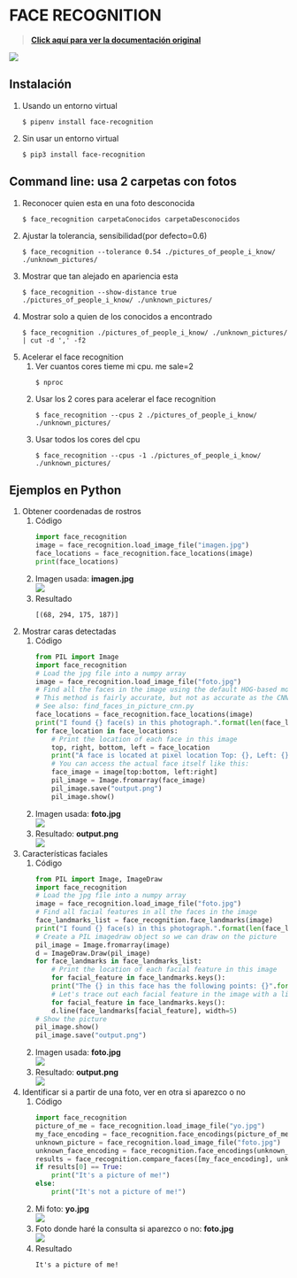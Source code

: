 # FACE RECOGNITION
> [**Click aquí para ver la documentación original**](https://pypi.org/project/face-recognition/)

![](.img/1.gif)
## Instalación
1. Usando un entorno virtual
	```
	$ pipenv install face-recognition
	```
2. Sin usar un entorno virtual
	```
	$ pip3 install face-recognition
	```
## Command line: usa 2 carpetas con fotos
1. Reconocer quien esta en una foto desconocida
	```
  	$ face_recognition carpetaConocidos carpetaDesconocidos
	```
2. Ajustar la tolerancia, sensibilidad(por defecto=0.6)
	```
	$ face_recognition --tolerance 0.54 ./pictures_of_people_i_know/ ./unknown_pictures/
	```
3. Mostrar que tan alejado en apariencia esta
	```
	$ face_recognition --show-distance true ./pictures_of_people_i_know/ ./unknown_pictures/
	```
4. Mostrar solo a quien de los conocidos a encontrado
	```
	$ face_recognition ./pictures_of_people_i_know/ ./unknown_pictures/ | cut -d ',' -f2
	```
5. Acelerar el face recognition
	1. Ver cuantos cores tieme mi cpu. me sale=2
		```
		$ nproc
		```
	2. Usar los 2 cores para acelerar el face recognition
		```
		$ face_recognition --cpus 2 ./pictures_of_people_i_know/ ./unknown_pictures/
		```
	3. Usar todos los cores del cpu
		```
		$ face_recognition --cpus -1 ./pictures_of_people_i_know/ ./unknown_pictures/
		```
## Ejemplos en Python
1. Obtener coordenadas de rostros
	1. Código  
		```python
		import face_recognition
		image = face_recognition.load_image_file("imagen.jpg")
		face_locations = face_recognition.face_locations(image)
		print(face_locations)
		```
	2. Imagen usada: **imagen.jpg**     
		![](.img/2.jpg)
	3. Resultado  
		```
		[(68, 294, 175, 187)]
		```
2. Mostrar caras detectadas
	1. Código
		```python
		from PIL import Image
		import face_recognition
		# Load the jpg file into a numpy array
		image = face_recognition.load_image_file("foto.jpg")
		# Find all the faces in the image using the default HOG-based model.
		# This method is fairly accurate, but not as accurate as the CNN model and not GPU accelerated.
		# See also: find_faces_in_picture_cnn.py
		face_locations = face_recognition.face_locations(image)
		print("I found {} face(s) in this photograph.".format(len(face_locations)))
		for face_location in face_locations:
		    # Print the location of each face in this image
		    top, right, bottom, left = face_location
		    print("A face is located at pixel location Top: {}, Left: {}, Bottom: {}, Right: {}".format(top, left, bottom, right))
		    # You can access the actual face itself like this:
		    face_image = image[top:bottom, left:right]
		    pil_image = Image.fromarray(face_image)
		    pil_image.save("output.png")
		    pil_image.show()
		```
	2. Imagen usada: **foto.jpg**     
		![](.img/2.jpg)
	3. Resultado: **output.png**     
		![](.img/4.png)
3. Características faciales
	1. Código
		```python
		from PIL import Image, ImageDraw
		import face_recognition
		# Load the jpg file into a numpy array
		image = face_recognition.load_image_file("foto.jpg")
		# Find all facial features in all the faces in the image
		face_landmarks_list = face_recognition.face_landmarks(image)
		print("I found {} face(s) in this photograph.".format(len(face_landmarks_list)))
		# Create a PIL imagedraw object so we can draw on the picture
		pil_image = Image.fromarray(image)
		d = ImageDraw.Draw(pil_image)
		for face_landmarks in face_landmarks_list:
		    # Print the location of each facial feature in this image
		    for facial_feature in face_landmarks.keys():
			print("The {} in this face has the following points: {}".format(facial_feature, face_landmarks[facial_feature]))
		    # Let's trace out each facial feature in the image with a line!
		    for facial_feature in face_landmarks.keys():
			d.line(face_landmarks[facial_feature], width=5)
		# Show the picture
		pil_image.show()
		pil_image.save("output.png")
		```
	2. Imagen usada: **foto.jpg**      
		![](.img/2.jpg)
	3. Resultado: **output.png**    
		![](.img/3.png)
4. Identificar si a partir de una foto, ver en otra si aparezco o no
	1. Código   
		```python
		import face_recognition
		picture_of_me = face_recognition.load_image_file("yo.jpg")
		my_face_encoding = face_recognition.face_encodings(picture_of_me)[0]
		unknown_picture = face_recognition.load_image_file("foto.jpg")
		unknown_face_encoding = face_recognition.face_encodings(unknown_picture)[0]
		results = face_recognition.compare_faces([my_face_encoding], unknown_face_encoding)
		if results[0] == True:
		    print("It's a picture of me!")
		else:
		    print("It's not a picture of me!")
		```
	2. Mi foto: **yo.jpg**      
		![](.img/2.jpg)
	3. Foto donde haré la consulta si aparezco o no: **foto.jpg**    
		![](.img/5.png)
	4. Resultado   
		```
		It's a picture of me!
		```
